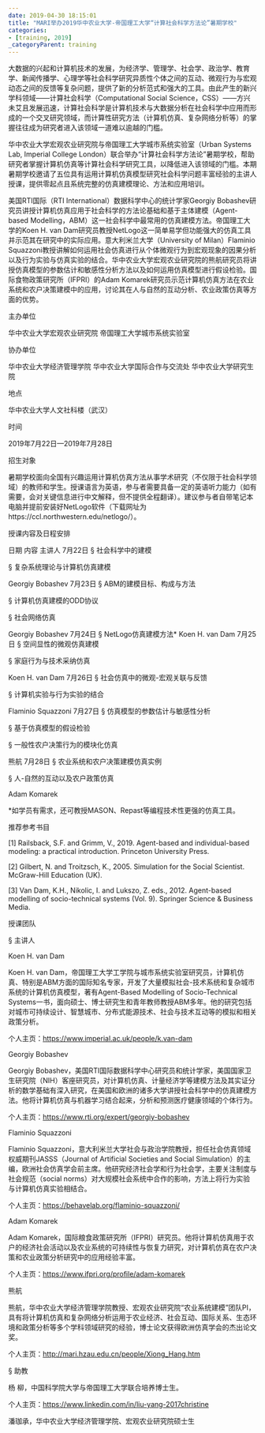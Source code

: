 ```yaml
---
date: 2019-04-30 18:15:01
title: "MARI举办2019华中农业大学-帝国理工大学“计算社会科学方法论”暑期学校"
categories:
- [training, 2019]
_categoryParent: training
---
```







大数据的兴起和计算机技术的发展，为经济学、管理学、社会学、政治学、教育学、新闻传播学、心理学等社会科学研究异质性个体之间的互动、微观行为与宏观动态之间的反馈等复杂问题，提供了新的分析范式和强大的工具。由此产生的新兴学科领域——计算社会科学（Computational Social Science，CSS）——方兴未艾且发展迅速，计算社会科学是计算机技术与大数据分析在社会科学中应用而形成的一个交叉研究领域，而计算性研究方法（计算机仿真、复杂网络分析等）的掌握往往成为研究者进入该领域一道难以逾越的门槛。

华中农业大学宏观农业研究院与帝国理工大学城市系统实验室（Urban Systems Lab, Imperial College London）联合举办“计算社会科学方法论”暑期学校，帮助研究者掌握计算机仿真等计算社会科学研究工具，以降低进入该领域的门槛。本期暑期学校邀请了五位具有运用计算机仿真模型研究社会科学问题丰富经验的主讲人授课，提供零起点且系统完整的仿真建模理论、方法和应用培训。


美国RTI国际（RTI International）数据科学中心的统计学家Georgiy Bobashev研究员讲授计算机仿真应用于社会科学的方法论基础和基于主体建模（Agent-based Modelling，ABM）这一社会科学中最常用的仿真建模方法。帝国理工大学的Koen H. van Dam研究员教授NetLogo这一简单易学但功能强大的仿真工具并示范其在研究中的实际应用。意大利米兰大学（University of Milan）Flaminio Squazzoni教授讲解如何运用社会仿真进行从个体微观行为到宏观现象的因果分析以及行为实验与仿真实验的结合。华中农业大学宏观农业研究院的熊航研究员将讲授仿真模型的参数估计和敏感性分析方法以及如何运用仿真模型进行假设检验。国际食物政策研究所（IFPRI）的Adam Komarek研究员示范计算机仿真方法在农业系统和农户决策建模中的应用，讨论其在人与自然的互动分析、农业政策仿真等方面的优势。


主办单位

华中农业大学宏观农业研究院  帝国理工大学城市系统实验室

协办单位

华中农业大学经济管理学院  华中农业大学国际合作与交流处  华中农业大学研究生院

地点

华中农业大学人文社科楼（武汉）

时间

2019年7月22日—2019年7月28日

招生对象

暑期学校面向全国有兴趣运用计算机仿真方法从事学术研究（不仅限于社会科学领域）的教师和学生。授课语言为英语，参与者需要具备一定的英语听力能力（如有需要，会对关键信息进行中文解释，但不提供全程翻译）。建议参与者自带笔记本电脑并提前安装好NetLogo软件（下载网址为https://ccl.northwestern.edu/netlogo/）。

授课内容及日程安排

日期	内容	主讲人
7月22日
§ 社会科学中的建模

§ 复杂系统理论与计算机仿真建模

Georgiy   Bobashev
7月23日
§ ABM的建模目标、构成与方法

§ 计算机仿真建模的ODD协议

§ 社会网络仿真

Georgiy   Bobashev
7月24日	§ NetLogo仿真建模方法*	Koen   H. van Dam
7月25日
§ 空间显性的微观仿真建模

§ 家庭行为与技术采纳仿真

Koen   H. van Dam
7月26日
§ 社会仿真中的微观-宏观关联与反馈

§ 计算机实验与行为实验的结合

Flaminio   Squazzoni
7月27日
§ 仿真模型的参数估计与敏感性分析

§ 基于仿真模型的假设检验

§ 一般性农户决策行为的模块化仿真

熊航
7月28日
§ 农业系统和农户决策建模仿真实例

§ 人-自然的互动以及农户政策仿真

Adam   Komarek


*如学员有需求，还可教授MASON、Repast等编程技术性更强的仿真工具。



推荐参考书目



[1] Railsback, S.F. and Grimm, V., 2019. Agent-based and individual-based modeling: a practical introduction. Princeton University Press.

[2] Gilbert, N. and Troitzsch, K., 2005. Simulation for the Social Scientist. McGraw-Hill Education (UK).

[3] Van Dam, K.H., Nikolic, I. and Lukszo, Z. eds., 2012. Agent-based modelling of socio-technical systems (Vol. 9). Springer Science & Business Media.


授课团队

§ 主讲人







Koen H. van Dam



Koen H. van Dam，帝国理工大学工学院与城市系统实验室研究员，计算机仿真、特别是ABM方面的国际知名专家，开发了大量模拟社会-技术系统和复杂城市系统的计算机仿真模型，著有Agent-Based Modelling of Socio-Technical Systems一书，面向硕士、博士研究生和青年教师教授ABM多年。他的研究包括对城市可持续设计、智慧城市、分布式能源技术、社会与技术互动等的模拟和相关政策分析。



个人主页：https://www.imperial.ac.uk/people/k.van-dam
















Georgiy Bobashev



Georgiy Bobashev，美国RTI国际数据科学中心研究员和统计学家，美国国家卫生研究院（NIH）客座研究员，对计算机仿真、计量经济学等建模方法及其实证分析的数学基础有深入研究，在美国和欧洲的诸多大学讲授社会科学中的仿真建模方法。他将计算机仿真与机器学习结合起来，分析和预测医疗健康领域的个体行为。



个人主页：https://www.rti.org/expert/georgiy-bobashev









Flaminio Squazzoni



Flaminio Squazzoni，意大利米兰大学社会与政治学院教授，担任社会仿真领域权威期刊JASSS（Journal of Artificial Societies and Social Simulation）的主编，欧洲社会仿真学会前主席。他研究经济社会学和行为社会学，主要关注制度与社会规范（social norms）对大规模社会系统中合作的影响，方法上将行为实验与计算机仿真实验相结合。



个人主页：https://behavelab.org/flaminio-squazzoni/









Adam Komarek



Adam Komarek，国际粮食政策研究所（IFPRI）研究员。他将计算机仿真用于农户的经济社会活动以及农业系统的可持续性与恢复力研究，对计算机仿真在农户决策和农业政策分析研究中的应用经验丰富。



个人主页：https://www.ifpri.org/profile/adam-komarek









熊航



熊航，华中农业大学经济管理学院教授、宏观农业研究院“农业系统建模”团队PI，具有将计算机仿真和复杂网络分析运用于农业经济、社会互动、国际关系、生态环境和政策分析等多个学科领域研究的经验，博士论文获得欧洲仿真学会的杰出论文奖。



个人主页：http://mari.hzau.edu.cn/people/Xiong_Hang.htm



§ 助教



杨  柳，中国科学院大学与帝国理工大学联合培养博士生。

个人主页：https://www.linkedin.com/in/liu-yang-2017christine

潘珈承，华中农业大学经济管理学院、宏观农业研究院硕士生
